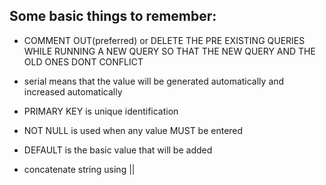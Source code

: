 ## Some basic things to remember:

- COMMENT OUT(preferred) or DELETE THE PRE EXISTING QUERIES WHILE RUNNING A NEW QUERY SO THAT THE NEW QUERY AND THE OLD ONES DONT CONFLICT

- serial means that the value will be generated automatically and increased automatically

- PRIMARY KEY is unique identification

- NOT NULL is used when any value MUST be entered

- DEFAULT is the basic value that will be added

- concatenate string using ||
